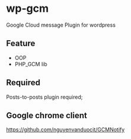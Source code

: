 wp-gcm
======

Google Cloud message Plugin for wordpress

Feature
----

+ OOP
+ PHP_GCM lib

Required
----

Posts-to-posts plugin required;

Google chrome client
---
https://github.com/nguyenvanduocit/GCMNotify
